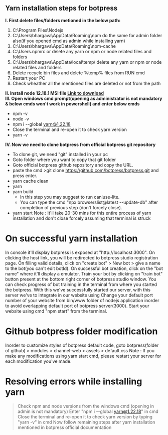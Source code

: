 ## Yarn installation steps for botpress
**I. First delete files/folders metioned in the below path:**
1) C:\Program Files\Nodejs
2) C:\Users\bhargava\AppData\Roaming\npm do the same for admin folder also(if you opened cmd as admin while installing yarn)
3) C:\Users\bhargava\AppData\Roaming\npm-cache 
4) C:\Users\.npmrc or delete any yarn or npm or node related files and folders
5) C:\Users\bhargava\AppData\local\temp\ delete any yarn or npm or node related files and folders
6) Delete recycle bin files and delete %temp% files from RUN cmd
7) Restart your PC
8) Check wheather all the mentioned files are deleted or not from the path

**II. Install node 12.18.1 MSI file [Link to download](nodejs.org/fr/blog/release/v12.18.1/)** <br />
**III. Open windows cmd prompt(opening as administrator is not mandatory & below cmds won't work in powershell) and enter below cmds** 
- npm -v
- node -v
- npm i --global yarn@1.22.18
- Close the terminal and re-open it to check yarn version
- yarn -v

**IV. Now we need to clone botpress from official botpress git repository**
- To clone git, we need "git" installed in your pc
- Goto folder where you want to copy that git folder
- Goto official botpress github repository and copy the URL.
- paste the cmd >git clone https://github.com/botpress/botpress.git and press enter.
- yarn cache clean
- yarn
- yarn build 
  - In this step you may suggest to run caniuse-lite.
  - You can type the cmd "npx browserslist@latest --update-db" after completion of previous step (don't forcely close).
- yarn start
Note : It'll take 20-30 mins for this entire process of yarn installation and don't close forcely assuming that terminal is struck





# On successful yarn installation
In console it'll display botpress is exposed at "http://localhost:3000".
On clicking the host link, you will be redirected to botpress studio registration page.
On filling valid details, click on "create bot" > New bot > give a name to the bot(you can't edit botId).
On successful bot creation, click on the "bot name" where it'll display a emulator.
Train your bot by clicking on "train bot" button present at the bottom right corner of botpress studio window.
You can check progress of bot training in the terminal from where you started the botpress.
With this we've successfully started our server, with this server we've to integrate in our website using <script> tag.


# Integrating chatbot in our custom website
Create a package structure using the following npm cmds
  > Open npm command prompt
  > npm install express<space>-g
  > npm install express-generator<space>-g
  > cd desktop
  > express<space>--view=pug<space>projectName
  > cd projectName
  > npm install
  > npm start
Copy and paste following code into your index.html file
  > <script src="http://localhost:3000/assets/modules/channel-web/object_assign.js">
  > <script src="http://localhost:3000/assets/modules/channel-web/inject.js"></script>
  > <script>
      window.botpressWebChat.init({
        host: 'http://localhost:3000/', 
        //- host: 'http://34.255.118.102/',
        botId: 'alvin',
        //- extraStylesheet: '/modules/channel-web/assets/gbr-custom-styles.css',
        //- hideWidget: false, //to hide the bot floating icon from webpage
      })
    </script>
</script>
Change your default port number of your website from bin/www folder of nodejs application inorder to avoid overlapping default port of botpress server(3000).
Start your website using cmd "npm start" from the terminal.


# Github botpress folder modification
Inorder to customize styles of botpress default code, goto botpress(folder of github) > modules > channel-web > assets > default.css
Note : If you make any modifications using yarn start cmd, please restart your server for each modification you've made.


# Resolving errors while installing yarn

> Check npm and node versions from the windows cmd (opening in admin is not mandatory) 
> Enter "npm i --global yarn@1.22.18" in cmd
> Close the terminal and re-open it to check yarn version by typing "yarn -v" in cmd
> Now follow remaining steps after yarn installation mentioned in botpress official documentation
